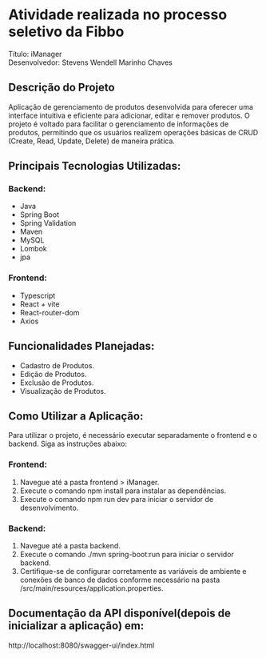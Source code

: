 # Atividade realizada no processo seletivo da Fibbo

Título: iManager <br>
Desenvolvedor: Stevens Wendell Marinho Chaves <br>

## Descrição do Projeto
Aplicação de gerenciamento de produtos desenvolvida para oferecer uma interface intuitiva e eficiente para adicionar, editar e remover produtos. O projeto é voltado para facilitar o gerenciamento de informações de produtos, permitindo que os usuários realizem operações básicas de CRUD (Create, Read, Update, Delete) de maneira prática.

## Principais Tecnologias Utilizadas:

### Backend:
  - Java
  - Spring Boot
  - Spring Validation
  - Maven
  - MySQL
  - Lombok
  - jpa

### Frontend:  
  - Typescript
  - React + vite
  - React-router-dom
  - Axios

## Funcionalidades Planejadas:
  - Cadastro de Produtos.
  - Edição de Produtos.
  - Exclusão de Produtos.
  - Visualização de Produtos.

## Como Utilizar a Aplicação:
Para utilizar o projeto, é necessário executar separadamente o frontend e o backend. Siga as instruções abaixo:

### Frontend:
1. Navegue até a pasta frontend > iManager.
2. Execute o comando npm install para instalar as dependências.
3. Execute o comando npm run dev para iniciar o servidor de desenvolvimento.

### Backend:
1. Navegue até a pasta backend.
2. Execute o comando ./mvn spring-boot:run para iniciar o servidor backend.
3. Certifique-se de configurar corretamente as variáveis de ambiente e conexões de banco de dados conforme necessário na pasta /src/main/resources/application.properties.

## Documentação da API disponível(depois de inicializar a aplicação) em: 
  <a>http://localhost:8080/swagger-ui/index.html</a>
